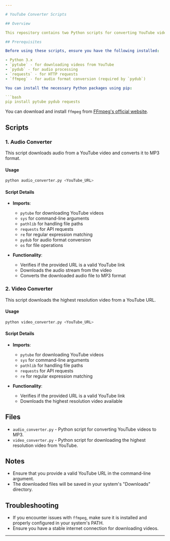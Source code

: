 ```yaml
---

# YouTube Converter Scripts

## Overview

This repository contains two Python scripts for converting YouTube videos into audio and video files. The first script downloads audio from a YouTube video and converts it to MP3 format. The second script downloads the highest resolution video available.

## Prerequisites

Before using these scripts, ensure you have the following installed:

- Python 3.x
- `pytube` - for downloading videos from YouTube
- `pydub` - for audio processing
- `requests` - for HTTP requests
- `ffmpeg` - for audio format conversion (required by `pydub`)

You can install the necessary Python packages using pip:

```bash
pip install pytube pydub requests
```

You can download and install `ffmpeg` from [FFmpeg's official website](https://ffmpeg.org/download.html).

## Scripts

### 1. Audio Converter

This script downloads audio from a YouTube video and converts it to MP3 format.

#### Usage

```bash
python audio_converter.py <YouTube_URL>
```

#### Script Details

- **Imports**:
  - `pytube` for downloading YouTube videos
  - `sys` for command-line arguments
  - `pathlib` for handling file paths
  - `requests` for API requests
  - `re` for regular expression matching
  - `pydub` for audio format conversion
  - `os` for file operations

- **Functionality**:
  - Verifies if the provided URL is a valid YouTube link
  - Downloads the audio stream from the video
  - Converts the downloaded audio file to MP3 format

### 2. Video Converter

This script downloads the highest resolution video from a YouTube URL.

#### Usage

```bash
python video_converter.py <YouTube_URL>
```

#### Script Details

- **Imports**:
  - `pytube` for downloading YouTube videos
  - `sys` for command-line arguments
  - `pathlib` for handling file paths
  - `requests` for API requests
  - `re` for regular expression matching

- **Functionality**:
  - Verifies if the provided URL is a valid YouTube link
  - Downloads the highest resolution video available

## Files

- `audio_converter.py` - Python script for converting YouTube videos to MP3.
- `video_converter.py` - Python script for downloading the highest resolution video from YouTube.

## Notes

- Ensure that you provide a valid YouTube URL in the command-line argument.
- The downloaded files will be saved in your system's "Downloads" directory.

## Troubleshooting

- If you encounter issues with `ffmpeg`, make sure it is installed and properly configured in your system's PATH.
- Ensure you have a stable internet connection for downloading videos.

---
```

